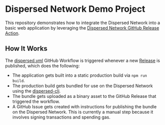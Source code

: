 # Dispersed Network Demo Project

This repository demonstrates how to integrate the Dispersed Network into a basic web application by leveraging the [Dispersed Network GitHub Release Action](https://github.com/dispersed-labs/dispersed-release-action).

## How It Works
The [dispersed.yml](.github/workflows/dispersed.yml) GitHub Workflow is triggered whenever a new [Release](https://github.com/dispersed-labs/demo-project/releases) is published, which does the following:
- The application gets built into a static production build via `npm run build`.
- The production build gets bundled for use on the Dispersed Network using the [dispersed-cli](https://github.com/dispersed-labs/dispersed-cli).
- The bundle gets uploaded as a binary asset to the GitHub Release that triggered the workflow.
- A GitHub Issue gets created with instructions for publishing the bundle on the Dispersed Network. This is currently a manual step because it involves signing transactions and spending gas.
